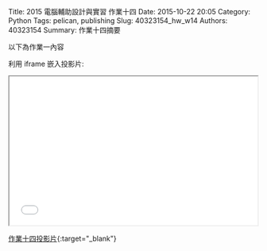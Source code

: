 Title: 2015 電腦輔助設計與實習 作業十四
Date: 2015-10-22 20:05
Category: Python
Tags: pelican, publishing
Slug: 40323154_hw_w14
Authors: 40323154
Summary: 作業十四摘要

以下為作業一內容

利用 iframe 嵌入投影片:

<iframe src="40323154_cp_w14_p.html" width="500" height="300"></iframe>

[作業十四投影片](40323154_cp_w14_p.html){:target="_blank"}


